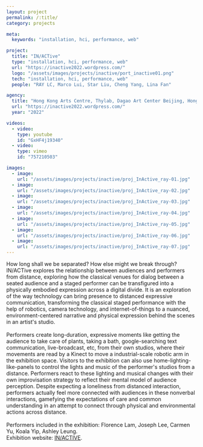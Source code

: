 ```yaml
---
layout: project
permalink: /:title/
category: projects

meta:
  keywords: "installation, hci, performance, web"

project:
  title: "IN/ACTive"
  type: "installation, hci, performance, web"
  url: "https://inactive2022.wordpress.com/"
  logo: "/assets/images/projects/inactive/port_inactive01.png"
  tech: "installation, hci, performance, web"
  people: "RAY LC, Marco Lui, Star Liu, Cheng Yang, Lina Fan"

agency:
  title: "Hong Kong Arts Centre, Thylab, Dagao Art Center Beijing, Hong Kong Arts Development Council"
  url: "https://inactive2022.wordpress.com/"
  year: "2022"

videos:
  - video:
    type: youtube
    id: "GxHF4j19340"
  - video:
    type: vimeo
    id: "757210503"

images:
  - image:
    url: "/assets/images/projects/inactive/proj_InActive_ray-01.jpg"
  - image:
    url: "/assets/images/projects/inactive/proj_InActive_ray-02.jpg"
  - image:
    url: "/assets/images/projects/inactive/proj_InActive_ray-03.jpg"
  - image:
    url: "/assets/images/projects/inactive/proj_InActive_ray-04.jpg"
  - image:
    url: "/assets/images/projects/inactive/proj_InActive_ray-05.jpg"
  - image:
    url: "/assets/images/projects/inactive/proj_InActive_ray-06.jpg"
  - image:
    url: "/assets/images/projects/inactive/proj_InActive_ray-07.jpg"
---
```

<p>How long shall we be separated? How else might we break through? IN/ACTive explores the relationship between audiences and performers from distance, exploring how the classical venues for dialog between a seated audience and a staged performer can be transfigured into a physically embodied expression across a digital divide. It is an exploration of the way technology can bring presence to distanced expressive communication, transforming the classical staged performance with the help of robotics, camera technology, and internet-of-things to a nuanced, environment-centered narrative and physical expression behind the scenes in an artist's studio.<br><br>
Performers create long-duration, expressive moments like getting the audience to take care of plants, taking a bath, google-searching text communication, live-broadcast, etc, from their own studios, where their movements are read by a Kinect to move a industrial-scale robotic arm in the exhibition space. Visitors to the exhibition can also use home-lighting-like-panels to control the lights and music of the performer's studios from a distance. Performers react to these lighting and musical changes with their own improvisation strategy to reflect their mental model of audience perception. Despite expecting a loneliness from distanced interaction, performers actually feel more connected with audiences in these nonverbal interactions, gamefying the expectations of care and common understanding in an attempt to connect through physical and environmental actions across distance.<br><br>
Performers included in the exhibition: Florence Lam, Joseph Lee, Carmen Yu, Koala Yip, Ashley Leung.<br>
Exhibition website: <a href="https://inactive2022.wordpress.com/"><u>IN/ACTIVE</u></a>.</p>
